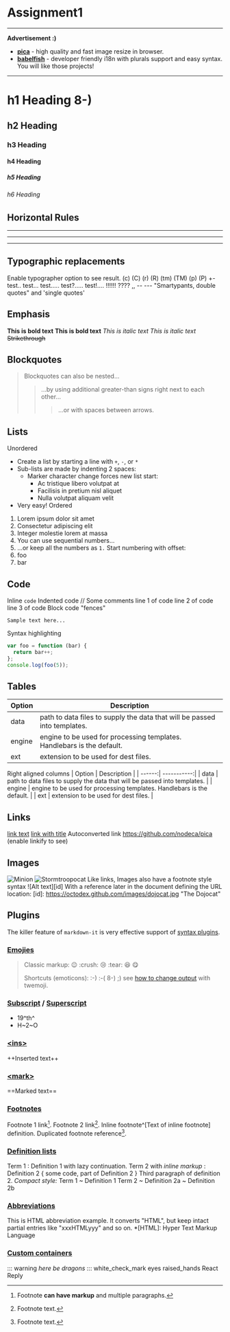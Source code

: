# Assignment1
---
__Advertisement :)__
- __[pica](https://nodeca.github.io/pica/demo/)__ - high quality and fast image
  resize in browser.
- __[babelfish](https://github.com/nodeca/babelfish/)__ - developer friendly
  i18n with plurals support and easy syntax.
You will like those projects!
---
# h1 Heading 8-)
## h2 Heading
### h3 Heading
#### h4 Heading
##### h5 Heading
###### h6 Heading
## Horizontal Rules
___
---
***
## Typographic replacements
Enable typographer option to see result.
(c) (C) (r) (R) (tm) (TM) (p) (P) +-
test.. test... test..... test?..... test!....
!!!!!! ???? ,,  -- ---
"Smartypants, double quotes" and 'single quotes'
## Emphasis
**This is bold text**
__This is bold text__
*This is italic text*
_This is italic text_
~~Strikethrough~~
## Blockquotes
> Blockquotes can also be nested...
>> ...by using additional greater-than signs right next to each other...
> > > ...or with spaces between arrows.
## Lists
Unordered
+ Create a list by starting a line with `+`, `-`, or `*`
+ Sub-lists are made by indenting 2 spaces:
  - Marker character change forces new list start:
    * Ac tristique libero volutpat at
    + Facilisis in pretium nisl aliquet
    - Nulla volutpat aliquam velit
+ Very easy!
Ordered
1. Lorem ipsum dolor sit amet
2. Consectetur adipiscing elit
3. Integer molestie lorem at massa
1. You can use sequential numbers...
1. ...or keep all the numbers as `1.`
Start numbering with offset:
57. foo
1. bar
## Code
Inline `code`
Indented code
    // Some comments
    line 1 of code
    line 2 of code
    line 3 of code
Block code "fences"
```
Sample text here...
```
Syntax highlighting
``` js
var foo = function (bar) {
  return bar++;
};
console.log(foo(5));
```
## Tables
| Option | Description |
| ------ | ----------- |
| data   | path to data files to supply the data that will be passed into templates. |
| engine | engine to be used for processing templates. Handlebars is the default. |
| ext    | extension to be used for dest files. |
Right aligned columns
| Option | Description |
| ------:| -----------:|
| data   | path to data files to supply the data that will be passed into templates. |
| engine | engine to be used for processing templates. Handlebars is the default. |
| ext    | extension to be used for dest files. |
## Links
[link text](http://dev.nodeca.com)
[link with title](http://nodeca.github.io/pica/demo/ "title text!")
Autoconverted link https://github.com/nodeca/pica (enable linkify to see)
## Images
![Minion](https://octodex.github.com/images/minion.png)
![Stormtroopocat](https://octodex.github.com/images/stormtroopocat.jpg "The Stormtroopocat")
Like links, Images also have a footnote style syntax
![Alt text][id]
With a reference later in the document defining the URL location:
[id]: https://octodex.github.com/images/dojocat.jpg  "The Dojocat"
## Plugins
The killer feature of `markdown-it` is very effective support of
[syntax plugins](https://www.npmjs.org/browse/keyword/markdown-it-plugin).
### [Emojies](https://github.com/markdown-it/markdown-it-emoji)
> Classic markup: :wink: :crush: :cry: :tear: :laughing: :yum:
>
> Shortcuts (emoticons): :-) :-( 8-) ;)
see [how to change output](https://github.com/markdown-it/markdown-it-emoji#change-output) with twemoji.
### [Subscript](https://github.com/markdown-it/markdown-it-sub) / [Superscript](https://github.com/markdown-it/markdown-it-sup)
- 19^th^
- H~2~O
### [\<ins>](https://github.com/markdown-it/markdown-it-ins)
++Inserted text++
### [\<mark>](https://github.com/markdown-it/markdown-it-mark)
==Marked text==
### [Footnotes](https://github.com/markdown-it/markdown-it-footnote)
Footnote 1 link[^first].
Footnote 2 link[^second].
Inline footnote^[Text of inline footnote] definition.
Duplicated footnote reference[^second].
[^first]: Footnote **can have markup**
    and multiple paragraphs.
[^second]: Footnote text.
### [Definition lists](https://github.com/markdown-it/markdown-it-deflist)
Term 1
:   Definition 1
with lazy continuation.
Term 2 with *inline markup*
:   Definition 2
        { some code, part of Definition 2 }
    Third paragraph of definition 2.
_Compact style:_
Term 1
  ~ Definition 1
Term 2
  ~ Definition 2a
  ~ Definition 2b
### [Abbreviations](https://github.com/markdown-it/markdown-it-abbr)
This is HTML abbreviation example.
It converts "HTML", but keep intact partial entries like "xxxHTMLyyy" and so on.
*[HTML]: Hyper Text Markup Language
### [Custom containers](https://github.com/markdown-it/markdown-it-container)
::: warning
*here be dragons*
:::
white_check_mark
eyes
raised_hands
React
Reply
